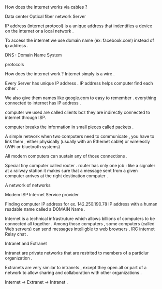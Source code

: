 How does the internet works via cables ?

Data center
Optical fiber network
Server

IP address (internet protocol)
is a unique address that indentifies a device on the internet or
a local network .

To access the internet we use domain name (ex: facebook.com) instead of ip address .

DNS : Domain Name System

protocols


How does the internet work ?
Internet simply is a wire .


Every Server has unique IP address . 
IP address helps computer find each other .

We also give them names like google.com to easy to remember .
everything connected to internet has IP address .

computer we used are called clients bcz they are indirectly connected to internet through ISP.

computer breaks the information in small pieces called packets .

A simple network
when two computers need to communicate , you have to link them , either physically (usually with an Ethernet cable) or wirelessly (WiFi or bluetooth systems)

All modern computers can sustain any of those connections .

Special tiny computer called router .
router has only one job : like  a signaler at a railway station
it makes sure that a message sent from a given computer arrives at the right destination computer .

A network of networks

Modem 
ISP Internet Service provider

Finding computer
IP address for ex. 142.250.190.78
IP address with a human readable name called a DOMAIN Name .

Internet is a technical infrastruture which allows billions of computers to be connected all together .
Among those computers , some computers (called Web servers) can send messages intelligble to web browsers .
IRC internet Relay chat .

Intranet and Extranet

Intranet are private networks that are restrited to members of a particlur organization .

Extranets are very similar to intranets , except they open all or part of a network to allow sharing 
and collaboration with other organizations .

Internet -> Extranet -> Intranet .
